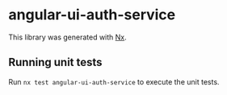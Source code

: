 # angular-ui-auth-service

This library was generated with [Nx](https://nx.dev).

## Running unit tests

Run `nx test angular-ui-auth-service` to execute the unit tests.
